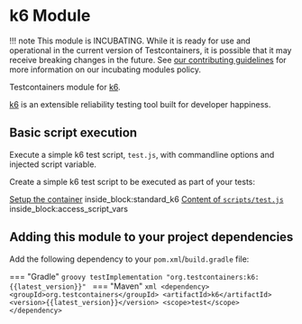 # k6 Module

!!! note 
    This module is INCUBATING. 
    While it is ready for use and operational in the current version of Testcontainers, it is possible that it may receive breaking changes in the future. 
    See [our contributing guidelines](/contributing/#incubating-modules) for more information on our incubating modules policy.

Testcontainers module for [k6](https://registry.hub.docker.com/r/grafana/k6).

[k6](https://k6.io/) is an extensible reliability testing tool built for developer happiness.

## Basic script execution

Execute a simple k6 test script, `test.js`, with commandline options and injected script variable.

Create a simple k6 test script to be executed as part of your tests:

<!--codeinclude-->
[Setup the container](../../modules/k6/src/test/java/org/testcontainers/k6/K6ContainerTests.java) inside_block:standard_k6
[Content of `scripts/test.js`](../../modules/k6/src/test/resources/scripts/test.js) inside_block:access_script_vars
<!--/codeinclude-->

## Adding this module to your project dependencies

Add the following dependency to your `pom.xml`/`build.gradle` file:

=== "Gradle"
    ```groovy
    testImplementation "org.testcontainers:k6:{{latest_version}}"
    ```
=== "Maven"
    ```xml
    <dependency>
        <groupId>org.testcontainers</groupId>
        <artifactId>k6</artifactId>
        <version>{{latest_version}}</version>
        <scope>test</scope>
    </dependency>
    ```

